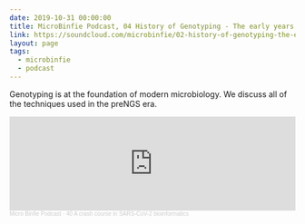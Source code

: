 ```yaml
---
date: 2019-10-31 00:00:00
title: MicroBinfie Podcast, 04 History of Genotyping - The early years
link: https://soundcloud.com/microbinfie/02-history-of-genotyping-the-early-years
layout: page
tags:
  - microbinfie
  - podcast
---
```

Genotyping is at the foundation of modern microbiology. We discuss all
of the techniques used in the preNGS era.

<iframe width="100%" height="166" scrolling="no" frameborder="no" allow="autoplay" src="https://w.soundcloud.com/player/?url=https%3A//api.soundcloud.com/tracks/678648705&color=%23ff5500&auto_play=false&hide_related=false&show_comments=true&show_user=true&show_reposts=false&show_teaser=false"></iframe><div style="font-size: 10px; color: #cccccc;line-break: anywhere;word-break: normal;overflow: hidden;white-space: nowrap;text-overflow: ellipsis; font-family: Interstate,Lucida Grande,Lucida Sans Unicode,Lucida Sans,Garuda,Verdana,Tahoma,sans-serif;font-weight: 100;"><a href="https://soundcloud.com/microbinfie" title="Micro Binfie Podcast" target="_blank" style="color: #cccccc; text-decoration: none;">Micro Binfie Podcast</a> · <a href="https://soundcloud.com/microbinfie/40-a-crash-course-in-sars-cov-2-bioinformatics" title="04 History of Genotyping - The early years" target="_blank" style="color: #cccccc; text-decoration: none;">40 A crash course in SARS-CoV-2 bioinformatics</a></div>
